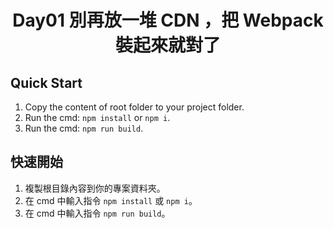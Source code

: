 <h1 align="center">Day01 別再放一堆 CDN ，把 Webpack 裝起來就對了</h1>

## Quick Start

1. Copy the content of root folder to your project folder.
2. Run the cmd: `npm install` or `npm i`.
3. Run the cmd: `npm run build`.

## 快速開始

1. 複製根目錄內容到你的專案資料夾。
2. 在 cmd 中輸入指令 `npm install` 或 `npm i`。
3. 在 cmd 中輸入指令 `npm run build`。